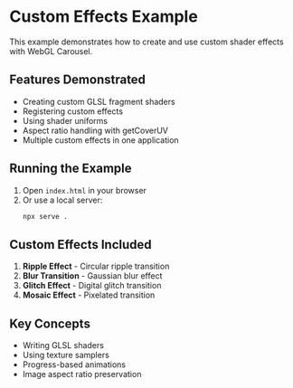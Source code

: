 # Custom Effects Example

This example demonstrates how to create and use custom shader effects with WebGL Carousel.

## Features Demonstrated

- Creating custom GLSL fragment shaders
- Registering custom effects
- Using shader uniforms
- Aspect ratio handling with getCoverUV
- Multiple custom effects in one application

## Running the Example

1. Open `index.html` in your browser
2. Or use a local server:
   ```bash
   npx serve .
   ```

## Custom Effects Included

1. **Ripple Effect** - Circular ripple transition
2. **Blur Transition** - Gaussian blur effect
3. **Glitch Effect** - Digital glitch transition
4. **Mosaic Effect** - Pixelated transition

## Key Concepts

- Writing GLSL shaders
- Using texture samplers
- Progress-based animations
- Image aspect ratio preservation
